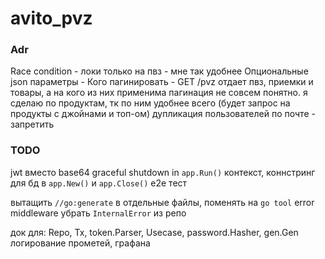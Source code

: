 # avito_pvz

### Adr
Race condition - локи только на пвз - мне так удобнее
Опциональные json параметры - 
Кого пагинировать - GET /pvz отдает пвз, приемки и товары, а на кого из них применима пагинация не совсем понятно. я сделаю по продуктам, тк по ним удобнее всего (будет запрос на продукты с джойнами и топ-ом) 
дупликация пользователей по почте - запретить

### TODO
jwt вместо base64
graceful shutdown in `app.Run()`
контекст, коннстринг для бд в `app.New()` и `app.Close()`
e2e тест

вытащить `//go:generate` в отдельные файлы, поменять на `go tool`
error middleware
убрать `InternalError` из репо

док для: Repo, Tx, token.Parser, Usecase, password.Hasher, gen.Gen
логирование
прометей, графана